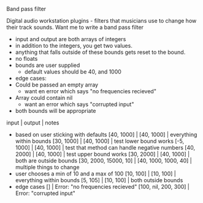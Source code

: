 Band pass filter

Digital audio workstation plugins - filters that musicians use to change how their track sounds. Want me to write a band pass filter

- input and output are both arrays of integers
- in addition to the integers, you get two values.
- anything that falls outside of these bounds gets reset to the bound.
- no floats
- bounds are user supplied
   - default values should be 40, and 1000
- edge cases:
- Could be passed an empty array 
  - want en error which says "no frequencies recieved"
- Array could contain nil
  - want an error which says "corrupted input"
- both bounds will be appropriate

input | output | notes 
- based on user sticking with defaults
[40, 1000] | [40, 1000] | everything within bounds
[30, 1000] | [40, 1000] | test lower bound works
[-5, 1000] | [40, 1000] | test that method can handle negative numbers
[40, 2000] | [40, 1000] | test upper bound works
[30, 2000] | [40, 1000] | both are outside bounds
[30, 2000, 15000, 10] | [40, 1000, 1000, 40] | multiple things to change
- user chooses a min of 10 and a max of 100
[10, 100] | [10, 100] | everything within bounds
[5, 105] | [10, 100] | both outside bounds
- edge cases
[] | Error: "no frequencies recieved"
[100, nil, 200, 300] | Error: "corrupted input"


